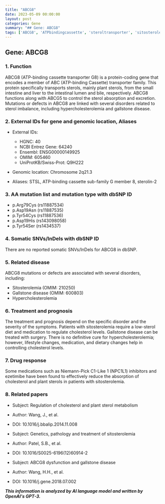 ```yaml
---
title: "ABCG8"
date: 2023-05-09 00:00:00
layout: post
categories: Gene
summary: "## Gene: ABCG8"
tags: ['ABCG8', 'ATPbindingcassette', 'steroltransporter', 'sitosterolemia', 'hypercholesterolemia', 'gallstonedisease', 'cholesterolmetabolism', 'NPC1L1inhibitors']
---
```


## Gene: ABCG8

### 1. Function
ABCG8 (ATP-binding cassette transporter G8) is a protein-coding gene that encodes a member of ABC (ATP-binding Cassette) transporter family. This protein specifically transports sterols, mainly plant sterols, from the small intestine and liver to the intestinal lumen and bile, respectively. ABCG8 functions along with ABCG5 to control the sterol absorption and excretion. Mutations or defects in ABCG8 are linked with several disorders related to sterol imbalance, including hypercholesterolemia and gallstone disease.

### 2. External IDs for gene and genomic location, Aliases
- External IDs:
    - HGNC: 40
    - NCBI Entrez Gene: 64240
    - Ensembl: ENSG00000149925
    - OMIM: 605460
    - UniProtKB/Swiss-Prot: Q9H222

- Genomic location: Chromosome 2q21.3

- Aliases: STSL, ATP-binding cassette sub-family G member 8, sterolin-2

### 3. AA mutation list and mutation type with dbSNP ID
- p.Arg79Cys (rs11887534)
- p.Asp19Asn (rs11887535)
- p.Tyr54Cys (rs11887536)
- p.Asp19His (rs143098058)
- p.Tyr54Ser (rs1434537)

### 4. Somatic SNVs/InDels with dbSNP ID
There are no reported somatic SNVs/InDels for ABCG8 in dbSNP.

### 5. Related disease
ABCG8 mutations or defects are associated with several disorders, including:
- Sitosterolemia (OMIM: 210250)
- Gallstone disease (OMIM: 600803)
- Hypercholesterolemia

### 6. Treatment and prognosis
The treatment and prognosis depend on the specific disorder and the severity of the symptoms. Patients with sitosterolemia require a low-sterol diet and medication to regulate cholesterol levels. Gallstone disease can be treated with surgery. There is no definitive cure for hypercholesterolemia; however, lifestyle changes, medication, and dietary changes help in controlling cholesterol levels.

### 7. Drug response
Some medications such as Niemann-Pick C1-Like 1 (NPC1L1) inhibitors and ezetimibe have been found to effectively reduce the absorption of cholesterol and plant sterols in patients with sitosterolemia.

### 8. Related papers
- Subject: Regulation of cholesterol and plant sterol metabolism
- Author: Wang, J., et al.
- DOI: 10.1016/j.bbalip.2014.11.008

- Subject: Genetics, pathology and treatment of sitosterolemia
- Author: Patel, S.B., et al.
- DOI: 10.1016/S0025-6196(12)60914-2

- Subject: ABCG8 dysfunction and gallstone disease
- Author: Wang, H.H., et al.
- DOI: 10.1016/j.gene.2018.07.002

**_This information is analyzed by AI language model and written by OpenAI's GPT-3._**